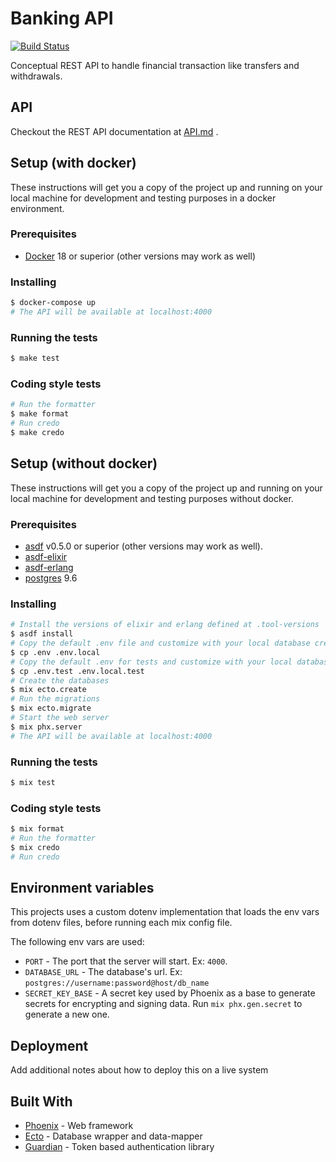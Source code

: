 # Banking API

[![Build Status](https://travis-ci.com/thiamsantos/banking-api.svg?branch=master)](https://travis-ci.com/thiamsantos/banking-api)

Conceptual REST API to handle financial transaction like transfers and withdrawals.

## API

Checkout the REST API documentation at [API.md](API.md) .

## Setup (with docker)

These instructions will get you a copy of the project up and running on your
local machine for development and testing purposes in a docker environment.

### Prerequisites

- [Docker](https://www.docker.com/) 18 or superior (other versions may work as well)

### Installing

```sh
$ docker-compose up
# The API will be available at localhost:4000
```

### Running the tests

```sh
$ make test
```

### Coding style tests

```sh
# Run the formatter
$ make format
# Run credo
$ make credo
```

## Setup (without docker)

These instructions will get you a copy of the project up and running on your
local machine for development and testing purposes without docker.

### Prerequisites

- [asdf](https://github.com/asdf-vm/asdf) v0.5.0 or superior (other versions may work as well).
- [asdf-elixir](https://github.com/asdf-vm/asdf-elixir)
- [asdf-erlang](https://github.com/asdf-vm/asdf-erlang)
- [postgres](https://www.postgresql.org/) 9.6

### Installing

```sh
# Install the versions of elixir and erlang defined at .tool-versions
$ asdf install
# Copy the default .env file and customize with your local database credentials
$ cp .env .env.local
# Copy the default .env for tests and customize with your local database credentials for testing
$ cp .env.test .env.local.test
# Create the databases
$ mix ecto.create
# Run the migrations
$ mix ecto.migrate
# Start the web server
$ mix phx.server
# The API will be available at localhost:4000
```

### Running the tests

```sh
$ mix test
```

### Coding style tests

```sh
$ mix format
# Run the formatter
$ mix credo
# Run credo
```

## Environment variables

This projects uses a custom dotenv implementation that loads the env vars from
dotenv files, before running each mix config file.

The following env vars are used:

- `PORT` - The port that the server will start. Ex: `4000`.
- `DATABASE_URL` - The database's url. Ex: `postgres://username:password@host/db_name`
- `SECRET_KEY_BASE` - A secret key used by Phoenix as a base to generate secrets for encrypting and signing data. Run `mix phx.gen.secret` to generate a new one.

## Deployment

Add additional notes about how to deploy this on a live system

## Built With

* [Phoenix](https://phoenixframework.org/) - Web framework
* [Ecto](https://github.com/elixir-ecto/ecto) - Database wrapper and data-mapper
* [Guardian](https://github.com/ueberauth/guardian) - Token based authentication library
